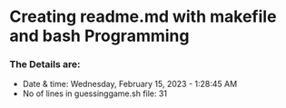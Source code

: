 # Creating readme.md with makefile and bash Programming


### The Details are:
- Date & time: Wednesday, February 15, 2023 -  1:28:45 AM
- No of lines in guessinggame.sh file: 31

